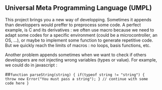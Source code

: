 ## Universal Meta Programming Language (UMPL) ##
This project brings you a new way of developping. Sometimes it appends than developpers would preffer to preprocess some code. A perfect example, is C and its derivatives : we often use macro because we need to adapt some codes for a specific environment (could be a microcontroller, an OS, ...), or maybe to implement some function to generate repetitive code. But we quickly reach the limits of macros : no loops, basis functions, etc.

Another problem appends sometimes when we want to check if others developpers are not injecting wrong variables (types or value).  For example, we could do in javascript :

##`function parseString(string) {
	if(typeof string != "string") {
		throw new Error("You must pass a string");
	}
	// continue with some code here
}`